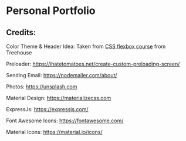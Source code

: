 # Personal Portfolio

## Credits:

Color Theme & Header Idea: Taken from [CSS flexbox course](https://teamtreehouse.com/library/css-flexbox-layout) from Treehouse

Preloader: https://ihatetomatoes.net/create-custom-preloading-screen/

Sending Email: https://nodemailer.com/about/

Photos: https://unsplash.com

Material Design: https://materializecss.com

ExpressJs: https://expressjs.com/

Font Awesome Icons: https://fontawesome.com/

Material Icons: https://material.io/icons/